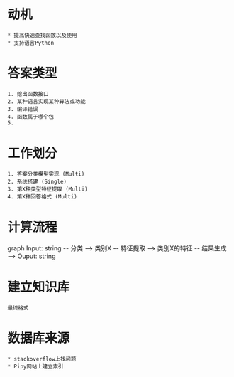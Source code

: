 # 动机
    * 提高快速查找函数以及使用
    * 支持语言Python

# 答案类型
    1. 给出函数接口
    2. 某种语言实现某种算法或功能
    3. 编译错误
    4. 函数属于哪个包
    5. 

# 工作划分
    1. 答案分类模型实现 (Multi)
    2. 系统搭建 (Single)
    3. 第X种类型特征提取 (Multi)
    4. 第X种回答格式 (Multi)

# 计算流程
graph
    Input: string -- 分类 -->  类别X -- 特征提取 --> 类别X的特征 -- 结果生成 --> Ouput: string

# 建立知识库
    最终格式

# 数据库来源
    * stackoverflow上找问题
    * Pipy网站上建立索引
